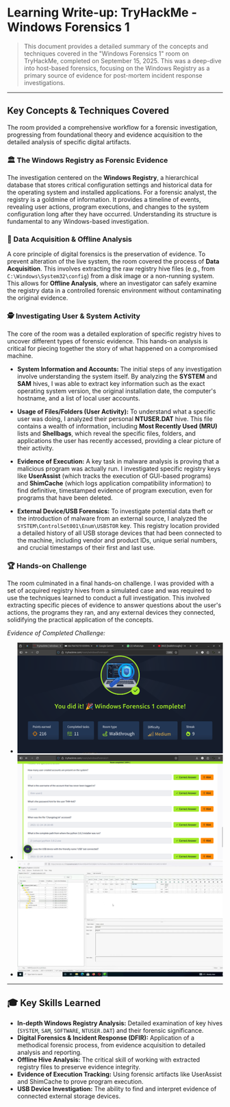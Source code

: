 # Learning Write-up: TryHackMe - Windows Forensics 1

> This document provides a detailed summary of the concepts and techniques covered in the "Windows Forensics 1" room on TryHackMe, completed on September 15, 2025. This was a deep-dive into host-based forensics, focusing on the Windows Registry as a primary source of evidence for post-mortem incident response investigations.

---

## Key Concepts & Techniques Covered

The room provided a comprehensive workflow for a forensic investigation, progressing from foundational theory and evidence acquisition to the detailed analysis of specific digital artifacts.

### 🏛️ The Windows Registry as Forensic Evidence
The investigation centered on the **Windows Registry**, a hierarchical database that stores critical configuration settings and historical data for the operating system and installed applications. For a forensic analyst, the registry is a goldmine of information. It provides a timeline of events, revealing user actions, program executions, and changes to the system configuration long after they have occurred. Understanding its structure is fundamental to any Windows-based investigation.

### 💾 Data Acquisition & Offline Analysis
A core principle of digital forensics is the preservation of evidence. To prevent alteration of the live system, the room covered the process of **Data Acquisition**. This involves extracting the raw registry hive files (e.g., from `C:\Windows\System32\config`) from a disk image or a non-running system. This allows for **Offline Analysis**, where an investigator can safely examine the registry data in a controlled forensic environment without contaminating the original evidence.

### 🕵️ Investigating User & System Activity
The core of the room was a detailed exploration of specific registry hives to uncover different types of forensic evidence. This hands-on analysis is critical for piecing together the story of what happened on a compromised machine.

- **System Information and Accounts:** The initial steps of any investigation involve understanding the system itself. By analyzing the **SYSTEM** and **SAM** hives, I was able to extract key information such as the exact operating system version, the original installation date, the computer's hostname, and a list of local user accounts.

- **Usage of Files/Folders (User Activity):** To understand what a specific user was doing, I analyzed their personal **NTUSER.DAT** hive. This file contains a wealth of information, including **Most Recently Used (MRU)** lists and **Shellbags**, which reveal the specific files, folders, and applications the user has recently accessed, providing a clear picture of their activity.

- **Evidence of Execution:** A key task in malware analysis is proving that a malicious program was actually run. I investigated specific registry keys like **UserAssist** (which tracks the execution of GUI-based programs) and **ShimCache** (which logs application compatibility information) to find definitive, timestamped evidence of program execution, even for programs that have been deleted.

- **External Device/USB Forensics:** To investigate potential data theft or the introduction of malware from an external source, I analyzed the `SYSTEM\ControlSet001\Enum\USBSTOR` key. This registry location provided a detailed history of all USB storage devices that had been connected to the machine, including vendor and product IDs, unique serial numbers, and crucial timestamps of their first and last use.

### 🏆 Hands-on Challenge
The room culminated in a final hands-on challenge. I was provided with a set of acquired registry hives from a simulated case and was required to use the techniques learned to conduct a full investigation. This involved extracting specific pieces of evidence to answer questions about the user's actions, the programs they ran, and any external devices they connected, solidifying the practical application of the concepts.

*Evidence of Completed Challenge:*
- ![1](../Screenshots/Day9_WIN4N6.png)
- ![2](../Screenshots/Day9_WIN4N62.png)
- ![3](../Screenshots/Day9_WIN4N63.png)

---

## 🎓 Key Skills Learned
- **In-depth Windows Registry Analysis:** Detailed examination of key hives (`SYSTEM`, `SAM`, `SOFTWARE`, `NTUSER.DAT`) and their forensic significance.
- **Digital Forensics & Incident Response (DFIR):** Application of a methodical forensic process, from evidence acquisition to detailed analysis and reporting.
- **Offline Hive Analysis:** The critical skill of working with extracted registry files to preserve evidence integrity.
- **Evidence of Execution Tracking:** Using forensic artifacts like UserAssist and ShimCache to prove program execution.
- **USB Device Investigation:** The ability to find and interpret evidence of connected external storage devices.
